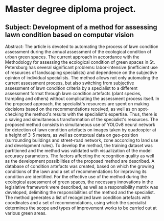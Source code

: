 # Master degree diploma project.
## Subject: Development of a method for assessing lawn condition based on computer vision

Abstract: The article is devoted to automating the process of lawn condition assessment during the annual assessment of the ecological condition of urban green spaces. The current approach in accordance with the Methodology for assessing the ecological condition of green spaces in St. Petersburg has several significant problems: labor-intensive (inefficient use of resources of landscaping specialists) and dependence on the subjective opinion of individual specialists. The method allows not only automating the current assessment process, but also switching from subjective assessment of lawn condition criteria by a specialist to a different assessment format through lawn condition artefacts (plant species, trampling and others) without complicating the assessment process itself. In the proposed approach, the specialist's resources are spent on making decisions based on the recommendations received, as well as on spot-checking the method's results with the specialist's expertise. Thus, there is a saving and simultaneous transformation of the specialist's resources. The proposed method consists in simultaneous use of YOLOv8 neural network for detection of lawn condition artefacts on images taken by quadcopter at a height of 3-5 meters, as well as contextual data on geo-position (surrounding buildings and street-road network, zone according to land use and development rules). To develop the method, the training dataset was partitioned and the method was validated with visualization of the model accuracy parameters. The factors affecting the recognition quality as well as the development possibilities of the proposed method are described. A database of condition artefacts was created, based on which the growing conditions of the lawn and a set of recommendations for improving its condition are identified. For the effective use of the method during the ecological assessment of green spaces, the necessary innovations in the legislative framework were described, as well as a responsibility matrix was developed, delimiting the responsibilities of the method and the specialist. The method generates a list of recognized lawn condition artefacts with coordinates and a set of recommendations, using which the specialist determines the scope and types of improvement works to be carried out at various green areas.
